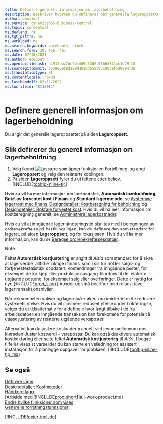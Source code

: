 ```yaml
---
title: Definere generell informasjon om lagerbeholdning
description: Beskriver hvordan du definerer det generelle lageroppsettet slik at du kan styre lageret og varene.
author: bholtorf
ms.service: dynamics365-business-central
ms.topic: conceptual
ms.devlang: na
ms.tgt_pltfrm: na
ms.workload: na
ms.search.keywords: warehouse, stock
ms.search.form: 30, 456, 461
ms.date: 07/28/2021
ms.author: edupont
ms.openlocfilehash: a4912baa7dc9bfd69c5306b95b63312bc1d29f10
ms.sourcegitcommit: c05806689d289d101bd558696199cefbd989473e
ms.translationtype: HT
ms.contentlocale: nb-NO
ms.lasthandoff: 02/12/2022
ms.locfileid: "8115034"
---
```

# <a name="set-up-general-inventory-information"></a>Definere generell informasjon om lagerbeholdning

Du angir det generelle lageroppsettet på siden **Lageroppsett**.

## <a name="to-set-up-general-inventory-information"></a>Slik definerer du generell informasjon om lagerbeholdning

1. Velg ikonet ![Lyspære som åpner funksjonen Fortell meg.](media/ui-search/search_small.png "Fortell hva du vil gjøre") og angi **Lageroppsett** og velg den relaterte koblingen.
2. På siden **Lageroppsett** fyller du ut feltene etter behov. [!INCLUDE[tooltip-inline-tip](includes/tooltip-inline-tip_md.md)]

Hvis du vil ha mer informasjon om kostnadsfelt, **Automatisk kostbokføring**, **Bokf. av forventet kost i Finans** og **Standard lagermetode**, se [Avstemme lagerkost med finans](finance-how-to-post-inventory-costs-to-the-general-ledger.md), [Designdetaljer: Kostberegning for beholdning](design-details-inventory-costing.md) og [Designdetaljer: Bokføre forventet kost](design-details-expected-cost-posting.md). Hvis du vil ha mer informasjon om kostberegning generelt, se [Administrere lagerkostnader](finance-manage-inventory-costs.md).  

Hvis du vil at inngående lagerhåndteringstid skal tas med i beregningen av ordrebekreftelse på bestillingslinjen, kan du definere den som standard for lageret, på siden **Lageroppsett**, og for lokasjonen. Hvis du vil ha mer informasjon, kan du se [Beregne ordrebekreftelsesdatoer](sales-how-to-calculate-order-promising-dates.md).  

> [!NOTE]
> Feltet **Automatisk kostjustering** er angitt til *Alltid* som standard for å sikre at lagerverdier alltid er riktige i finans, som i sin tur holder salgs- og fortjenestestatistikk oppdatert. Kostendringer fra inngående poster, for eksempel de for kjøp eller produksjonsavgang, tilordnes til de relaterte utgående postene, for eksempel salg eller overføringer. Dette er nyttig for nye [!INCLUDE[prod_short](includes/prod_short.md)]-kunder og små bedrifter med relativt lave lagertransaksjonsnivåer.
>
> Når virksomheten vokser og lagernivåer øker, kan imidlertid dette redusere systemets ytelse. Hvis du vil minimere redusert ytelse under bokføringen, velger du et tidsalternativ for å definere hvor langt tilbake i tid fra arbeidsdatoen en inngående transaksjon kan forekomme for potensielt å utløse justering av relaterte utgående verdiposter.
>
> Alternativt kan du justere kostnader manuelt ved jevne mellomrom med kjørselen Juster kostverdi – vareposter. Du kan også deaktivere automatisk kostbokføring eller sette feltet **Automatisk kostjustering** til *Aldri*. I begge tilfeller vises et varsel der du kan starte en veiledning for assistert installasjon for å planlegge oppgaver for jobbkøen. [!INCLUDE [tooltip-inline-tip_md](includes/tooltip-inline-tip_md.md)]

## <a name="see-also"></a>Se også

[Definere lager](inventory-setup-inventory.md)  
[Designdetaljer: Kostmetoder](design-details-costing-methods.md)  
[Håndtere lager](inventory-manage-inventory.md)  
[Arbeide med [!INCLUDE[prod_short](includes/prod_short.md)]](ui-work-product.md)  
[Endre hvilke funksjoner som vises](ui-experiences.md)  
[Generelle forretningsfunksjoner](ui-across-business-areas.md)  


[!INCLUDE[footer-include](includes/footer-banner.md)]